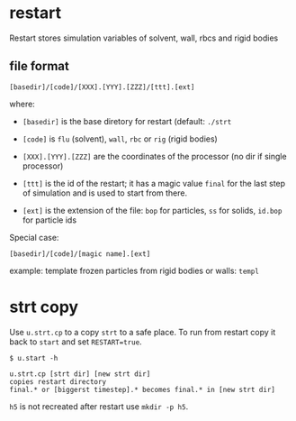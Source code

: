# restart

Restart stores simulation variables of solvent, wall, rbcs and rigid bodies

## file format

```
[basedir]/[code]/[XXX].[YYY].[ZZZ]/[ttt].[ext]
```
where:
* `[basedir]` is the base diretory for restart (default: `./strt`
* `[code]` is `flu` (solvent), `wall`, `rbc` or `rig` (rigid bodies)
* `[XXX].[YYY].[ZZZ]` are the coordinates of the processor (no dir if
  single processor)

* `[ttt]` is the id of the restart; it has a magic value `final` for
  the last step of simulation and is used to start from there.
* `[ext]` is the extension of the file: `bop` for particles, `ss` for solids, `id.bop` for particle ids

Special case:
```
[basedir]/[code]/[magic name].[ext]
```
example: template frozen particles from rigid bodies or walls: `templ`

# strt copy

Use `u.strt.cp` to a copy `strt` to a safe place. To run from restart
copy it back to `start` and set `RESTART=true`.

	$ u.start -h

	u.strt.cp [strt dir] [new strt dir]
	copies restart directory
	final.* or [biggerst timestep].* becomes final.* in [new strt dir]

`h5` is not recreated after restart use `mkdir -p h5`.
